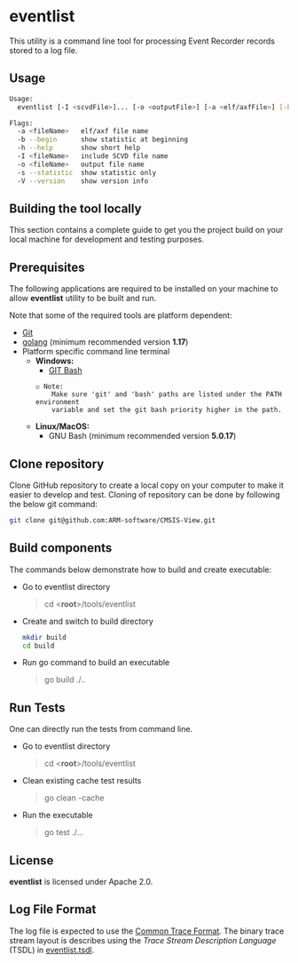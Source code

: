 # eventlist

This utility is a command line tool for processing Event Recorder records stored to a log file.

## Usage

```bash
Usage:
  eventlist [-I <scvdFile>]... [-o <outputFile>] [-a <elf/axfFile>] [-b] <logFile>

Flags:
  -a <fileName>   elf/axf file name
  -b --begin      show statistic at beginning
  -h --help       show short help
  -I <fileName>   include SCVD file name
  -o <fileName>   output file name
  -s --statistic  show statistic only
  -V --version    show version info
```

## Building the tool locally

This section contains a complete guide to get you the project build on
your local machine for development and testing purposes.

## Prerequisites

The following applications are required to be installed on your
machine to allow **eventlist** utility to be built and run.

Note that some of the required tools are platform dependent:

- [Git](https://git-scm.com/)
- [golang](https://go.dev/doc/install) (minimum recommended version **1.17**)
- Platform specific command line terminal
  - **Windows:**
    - [GIT Bash](https://gitforwindows.org/)
    ```
    ☑️ Note:
        Make sure 'git' and 'bash' paths are listed under the PATH environment
        variable and set the git bash priority higher in the path.
    ```
  - **Linux/MacOS:**
    - GNU Bash (minimum recommended version **5.0.17**)

## Clone repository

Clone GitHub repository to create a local copy on your computer to make
it easier to develop and test. Cloning of repository can be done by following
the below git command:

```bash
git clone git@github.com:ARM-software/CMSIS-View.git
```

## Build components

The commands below demonstrate how to build and create executable:

  - Go to eventlist directory
    > cd \<**root**\>/tools/eventlist
  - Create and switch to build directory
    ```bash
    mkdir build
    cd build
    ```
  - Run go command to build an executable
    > go build ./..

## Run Tests

One can directly run the tests from command line.
  - Go to eventlist directory
    > cd \<**root**\>/tools/eventlist
  - Clean existing cache test results
    > go clean -cache
  - Run the executable
    > go test ./...

## License

**eventlist** is licensed under Apache 2.0.

## Log File Format

The log file is expected to use the [Common Trace Format](https://diamon.org/ctf/#specification). The binary trace
stream layout is describes using the *Trace Stream Description Language* (TSDL) in
[eventlist.tsdl](docs/eventlist.tsdl).
